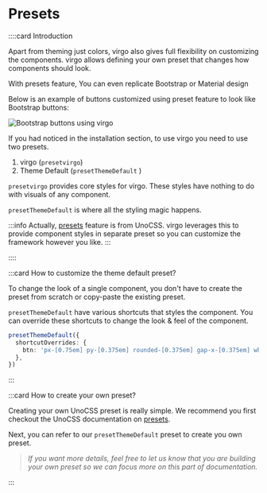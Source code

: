 # Presets

::::card Introduction

Apart from theming just colors, virgo also gives full flexibility on customizing the components. virgo allows defining your own preset that changes how components should look.

With presets feature, You can even replicate Bootstrap or Material design <i class="i-fluent-emoji-exploding-head"></i>

Below is an example of buttons customized using preset feature to look like Bootstrap buttons:

![Bootstrap buttons using virgo](/images/guide/virgo-bootstrap-btns.png)

If you had noticed in the installation section, to use virgo you need to use two presets.

1. virgo (`presetvirgo`)
2. Theme Default (`presetThemeDefault` )

`presetvirgo` provides core styles for virgo. These styles have nothing to do with visuals of any component.

`presetThemeDefault` is where all the styling magic happens.

:::info
Actually, [presets](https://unocss.dev/config/presets) feature is from UnoCSS. virgo leverages this to provide component styles in separate preset so you can customize the framework however you like.
:::

::::

:::card How to customize the theme default preset?

To change the look of a single component, you don't have to create the preset from scratch or copy-paste the existing preset.

`presetThemeDefault` have various shortcuts that styles the component. You can override these shortcuts to change the look & feel of the component.

```ts
presetThemeDefault({
  shortcutOverrides: {
    btn: 'px-[0.75em] py-[0.375em] rounded-[0.375em] gap-x-[0.375em] whitespace-nowrap',
  },
})
```

:::

:::card How to create your own preset?

Creating your own UnoCSS preset is really simple. We recommend you first checkout the UnoCSS documentation on [presets](https://unocss.dev/config/presets).

Next, you can refer to our `presetThemeDefault` preset to create you own preset.

> _If you want more details, feel free to let us know that you are building your own preset so we can focus more on this part of documentation._

:::
